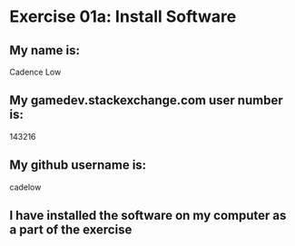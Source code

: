# Exercise 01a: Install Software

## My name is:
Cadence Low

## My gamedev.stackexchange.com user number is:
143216

## My github username is:
cadelow

## I have installed the software on my computer as a part of the exercise
